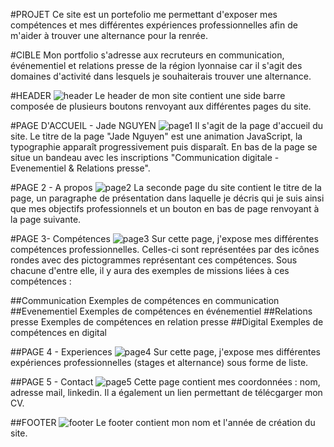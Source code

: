 #PROJET
Ce site est un portefolio me permettant d'exposer mes compétences et mes différentes expériences professionnelles afin de m'aider à trouver une alternance pour la renrée.

#CIBLE
Mon portfolio s'adresse aux recruteurs en communication, événementiel et relations presse de la région lyonnaise car il s'agit des domaines d'activité dans lesquels je  souhaiterais trouver une alternance.

#HEADER
![header](/)
Le header de mon site contient une side barre composée de plusieurs boutons renvoyant aux différentes pages du site.


#PAGE D'ACCUEIL - Jade NGUYEN
![page1](/)
Il s'agit de la page d'accueil du site.
Le titre de la page "Jade Nguyen" est une animation JavaScript, la typographie apparaît progressivement puis disparaît.
En bas de la page se situe un bandeau avec les inscriptions "Communication digitale - Evenementiel & Relations presse".

#PAGE 2 - A propos
![page2](/)
La seconde page du site contient le titre de la page, un paragraphe de présentation dans laquelle je décris qui je suis ainsi que mes objectifs professionnels et un bouton en bas de page renvoyant à la page suivante.

#PAGE 3- Compétences
![page3](/)
Sur cette page, j'expose mes différentes compétences professionnelles.
Celles-ci sont représentées par des icônes rondes avec des pictogrammes représentant ces compétences. Sous chacune d'entre elle, il y aura des exemples de missions liées à ces compétences :

##Communication
Exemples de compétences en communication
##Evenementiel
Exemples de compétences en événementiel
##Relations presse
Exemples de compétences en relation presse
##Digital
Exemples de compétences en digital

##PAGE 4 - Experiences 
![page4](/)
Sur cette page, j'expose mes différentes expériences professionnelles (stages et alternance) sous forme de liste.

##PAGE 5 - Contact
![page5](/)
Cette page contient mes coordonnées : nom, adresse mail, linkedin.
Il a également un lien permettant de télécgarger mon CV.

##FOOTER
![footer](/)
Le footer contient mon nom et l'année de création du site.